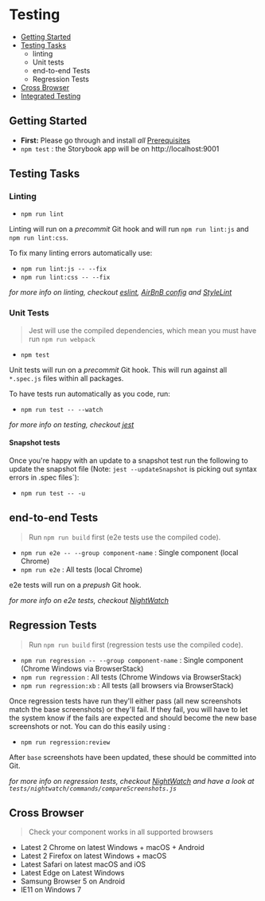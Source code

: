 # Testing

* [Getting Started](#getting-started)
* [Testing Tasks](#testing-tasks)
  * linting
  * Unit tests
  * end-to-end Tests
  * Regression Tests
* [Cross Browser](#cross-browser)
* [Integrated Testing](#integrated-testing)

## Getting Started

 * **First:** Please go through and install *all* [Prerequisites](PREREQUISITES.md)
 * `npm test` : the Storybook app will be on http://localhost:9001

## Testing Tasks

### Linting

 * `npm run lint`   

Linting will run on a _precommit_ Git hook and will run `npm run lint:js` and `npm run lint:css`.  

To fix many linting errors automatically use:
 * `npm run lint:js -- --fix`
 * `npm run lint:css -- --fix`

_for more info on linting, checkout [eslint](https://github.com/eslint/eslint), [AirBnB config](https://www.npmjs.com/package/eslint-config-airbnb) and [StyleLint](https://github.com/stylelint/stylelint)_

### Unit Tests
 > Jest will use the compiled dependencies, which mean you must have run `npm run webpack`

 * `npm test`

Unit tests will run on a _precommit_ Git hook. This will run against all `*.spec.js` files within all packages.

To have tests run automatically as you code, run:
 * `npm run test -- --watch`

_for more info on testing, checkout [jest](https://github.com/facebook/jest)_

#### Snapshot tests

Once you're happy with an update to a snapshot test run the following to update the snapshot file (Note: `jest --updateSnapshot` is picking out syntax errors in .spec files`):
* `npm run test -- -u`

## end-to-end Tests
> Run `npm run build` first (e2e tests use the compiled code).

 * `npm run e2e -- --group component-name` : Single component (local Chrome)
 * `npm run e2e` : All tests (local Chrome)

e2e tests will run on a _prepush_ Git hook.

_for more info on e2e tests, checkout [NightWatch](https://github.com/nightwatchjs/nightwatch)_

## Regression Tests
> Run `npm run build` first (regression tests use the compiled code).

 * `npm run regression -- --group component-name` : Single component (Chrome Windows via BrowserStack)
 * `npm run regression` : All tests (Chrome Windows via BrowserStack)
 * `npm run regression:xb` : All tests (all browsers via BrowserStack)

Once regression tests have run they'll either pass (all new screenshots match the base screenshots) or they'll fail.  If they fail, you will have to let the system know if the fails are expected and should become the new base screenshots or not.  You can do this easily using :
 * `npm run regression:review`

After `base` screenshots have been updated, these should be committed into Git.

_for more info on regression tests, checkout [NightWatch](https://github.com/nightwatchjs/nightwatch) and have a look at `tests/nightwatch/commands/compareScreenshots.js`_

## Cross Browser
> Check your component works in all supported browsers

 * Latest 2 Chrome on latest Windows + macOS + Android
 * Latest 2 Firefox on latest Windows + macOS
 * Latest Safari on latest macOS and iOS
 * Latest Edge on Latest Windows
 * Samsung Browser 5 on Android
 * IE11 on Windows 7
